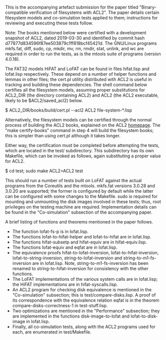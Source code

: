 This is the accompanying artefact submission for the paper titled
"Binary-compatible verification of filesystems with ACL2". The paper
details certain filesystem models and co-simulation tests applied to
them; instructions for reviewing and executing these tests follow.

Note: The books mentioned below were certified with a development
snapshot of ACL2, dated 2019-03-30 and identified by commit hash
d77877d834596f87ee503879c1ff818bcf45421d. The GNU/Linux programs
mkfs.fat, diff, sudo, cp, mkdir, mv, rm, rmdir, stat, unlink, and wc
are required in order to run the tests, as is the mtools suite of
programs (version 4.0.18).

The FAT32 models HiFAT and LoFAT can be found in files hifat.lisp and
lofat.lisp respectively. These depend on a number of helper
functions and lemmas in other files; the cert.pl utility distributed
with ACL2 is useful in tracking and building these dependencies. The
shell command below certifies all the filesystem models, assuming
proper substitutions for ACL2_DIR (the directory containing ACL2) and
ACL2 (the ACL2 executable, likely to be $ACL2/saved_acl2) below.

$ ACL2_DIR/books/build/cert.pl --acl2 ACL2 file-system-*.lisp

Alternatively, the filesystem models can be certified through the
normal process of building the ACL2 books, explained on the ACL2
[homepage](http://www.cs.utexas.edu/users/moore/acl2/v8-1/HTML/installation/installation.html).
The "make certify-books" command in step 4 will build the filesystem
books; this is simpler than using cert.pl although it takes longer.

Either way, the certification must be completed before attempting the
tests, which are located in the test/ subdirectory. This subdirectory
has its own Makefile, which can be invoked as follows, again
substituting a proper value for ACL2.

$ cd test; sudo make ACL2=ACL2 test

This should run a number of tests built on LoFAT against the actual
programs from the Coreutils and the mtools. mkfs.fat versions 3.0.28
and 3.0.20 are supported; the former is configured by default while
the latter can be configured with some changes to the Makefile. sudo is
required for mounting and unmounting the disk images involved in these
tests; thus, root privileges on the testing machine are
required. Implementation details can be found in the "Co-simulation"
subsection of the accompanying paper.

A brief listing of functions and theorems mentioned in the paper
follows.
* The function lofat-fs-p is in lofat.lisp.
* The functions lofat-to-hifat-helper and lofat-to-hifat are in
lofat.lisp.
* The functions hifat-subsetp and hifat-equiv are in hifat-equiv.lisp.
* The functions lofat-equiv and eqfat are in lofat.lisp.
* The equivalence proofs hifat-to-lofat-inversion,
lofat-to-hifat-inversion, lofat-to-string-inversion,
string-to-lofat-inversion and string-to-m1-fs-inversion are in
lofat.lisp. Note, string-to-m1-fs-inversion has been renamed to
string-to-hifat-inversion for consistency with the other functions.
* The LoFAT implementations of the various system calls are in
lofat.lisp; the HiFAT implementations are in hifat-syscalls.lisp.
* An ACL2 program for checking disk equivalence is mentioned in the
"Co-simulation" subsection; this is test/compare-disks.lisp. A proof
of its correspondence with the equivalence relation eqfat is in the
theorem compare-disks-correctness-1 in test-stuff.lisp.
* Two optimizations are mentioned in the "Performance" subsection; they
are implemented in the functions disk-image-to-lofat and
lofat-to-disk-image in lofat.lisp.
* Finally, all co-simulation tests, along with the ACL2 programs used
for each, are enumerated in test/Makefile.